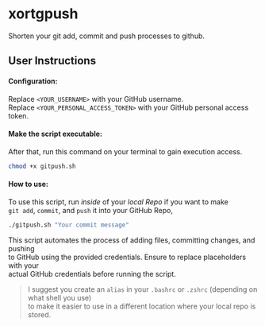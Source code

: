 # xortgpush
Shorten your git add, commit and push processes to github.

## User Instructions
#### Configuration:

Replace `<YOUR_USERNAME>` with your GitHub username.<br>
Replace `<YOUR_PERSONAL_ACCESS_TOKEN>` with your GitHub personal access token.<br>

#### Make the script executable:

After that, run this command on your terminal to gain execution access.
```bash
chmod +x gitpush.sh
```
#### How to use:

To use this script, run *inside* of your *local Repo* if you want to make<br>
 `git add`, `commit`, and `push` it into your GitHub Repo,
```bash
./gitpush.sh "Your commit message"
```
This script automates the process of adding files, committing changes, and pushing<br>
to GitHub using the provided credentials. Ensure to replace placeholders with your<br>
actual GitHub credentials before running the script.

> I suggest you create an `alias` in your `.bashrc` or `.zshrc` (depending on what shell you use)<br>
to make it easier to use in a different location where your local repo is stored.
